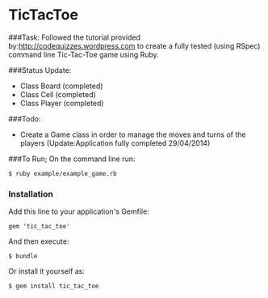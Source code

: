 # TicTacToe

###Task: 
Followed the tutorial provided by:http://codequizzes.wordpress.com to create a fully tested (using RSpec) command line Tic-Tac-Toe game using Ruby.

###Status Update:
- Class Board   (completed)
- Class Cell    (completed)
- Class Player  (completed)

###Todo:
- Create a Game class in order to manage the moves and turns of the players (Update:Application fully completed 29/04/2014)

###To Run;
On the command line run:

    $ ruby example/example_game.rb
 		
### Installation

Add this line to your application's Gemfile:

    gem 'tic_tac_toe'

And then execute:

    $ bundle

Or install it yourself as:

    $ gem install tic_tac_toe
